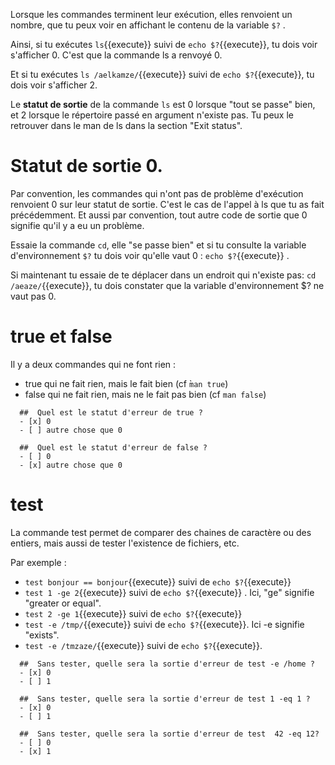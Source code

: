 Lorsque les commandes terminent leur exécution, elles renvoient un nombre, que tu peux voir en affichant le contenu de la variable `$?` .

Ainsi, si tu exécutes `ls`{{execute}} suivi de `echo $?`{{execute}}, tu dois voir s'afficher 0. C'est que la commande ls a renvoyé 0.

Et si tu exécutes `ls /aelkamze/`{{execute}} suivi de `echo $?`{{execute}}, tu dois voir s'afficher 2.

Le **statut de sortie** de la commande `ls` est 0 lorsque "tout se passe" bien, et 2 lorsque le répertoire passé en argument n'existe pas. Tu peux le retrouver dans le man de ls dans la section "Exit status".

# Statut de sortie 0.

Par convention, les commandes qui n'ont pas de problème d'exécution renvoient 0 sur leur statut de sortie. C'est le cas de l'appel à  ls que tu as fait précédemment. Et aussi par convention, tout autre code de sortie que 0 signifie qu'il y a eu un problème.

Essaie la commande `cd`, elle "se passe bien" et si tu consulte la variable d'environnement `$?` tu dois voir qu'elle vaut 0 : `echo $?`{{execute}} .

Si maintenant tu essaie de te déplacer dans un endroit qui n'existe pas: `cd /aeaze/`{{execute}}, tu dois constater que la variable d'environnement $? ne vaut pas 0.

# true et false

Il y a deux commandes qui ne font rien :
* true qui ne fait rien, mais le fait bien (cf ̀`man true`)
* false qui ne fait rien, mais ne le fait pas bien (cf `man false`)


```{quizdown} 
  ##  Quel est le statut d'erreur de true ? 
  - [x] 0
  - [ ] autre chose que 0
```
```{quizdown} 
  ##  Quel est le statut d'erreur de false ? 
  - [ ] 0
  - [x] autre chose que 0
```

# test

La commande test permet de comparer des chaines de caractère ou des entiers, mais aussi de tester l'existence de fichiers, etc.

Par exemple :

* `test bonjour == bonjour`{{execute}} suivi de `echo $?`{{execute}}
* `test 1 -ge 2`{{execute}} suivi de `echo $?`{{execute}} . Ici, "ge" signifie "greater or equal".
* `test 2 -ge 1`{{execute}} suivi de `echo $?`{{execute}}
* `test -e /tmp/`{{execute}} suivi de `echo $?`{{execute}}. Ici -e signifie "exists".
* `test -e /tmzaze/`{{execute}} suivi de `echo $?`{{execute}}.



```{quizdown} 
  ##  Sans tester, quelle sera la sortie d'erreur de test -e /home ? 
  - [x] 0
  - [ ] 1
```
```{quizdown} 
  ##  Sans tester, quelle sera la sortie d'erreur de test 1 -eq 1 ? 
  - [x] 0
  - [ ] 1
```

```{quizdown} 
  ##  Sans tester, quelle sera la sortie d'erreur de test  42 -eq 12? 
  - [ ] 0
  - [x] 1
